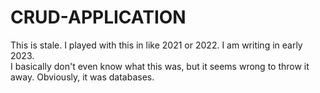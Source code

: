 # CRUD-APPLICATION

This is stale.  I played with this in like 2021 or 2022.
I am writing in early 2023.  
I basically don't even know what this was, but it seems wrong to throw it away.
Obviously, it was databases.
